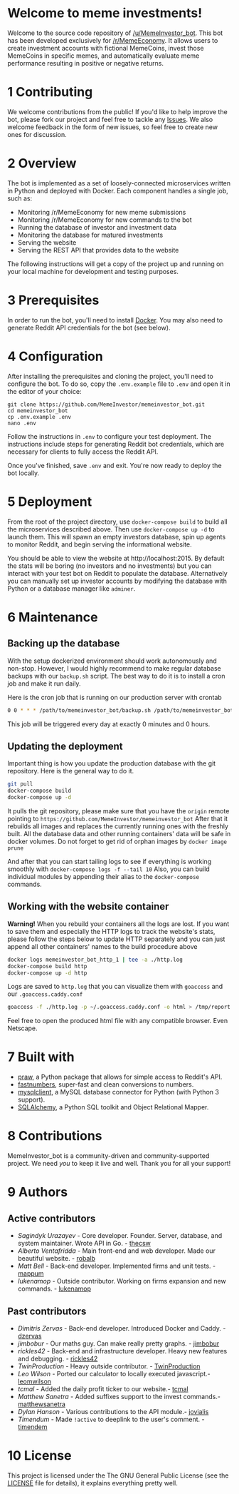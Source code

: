 # Welcome to meme investments!

Welcome to the source code repository of [/u/MemeInvestor_bot](https://www.reddit.com/user/MemeInvestor_bot). 
This bot has been developed exclusively for [/r/MemeEconomy](https://reddit.com/r/MemeEconomy/). It allows users
to create investment accounts with fictional MemeCoins, invest those MemeCoins in specific memes, and automatically
evaluate meme performance resulting in positive or negative returns.

# 1 Contributing

We welcome contributions from the public! If you'd like to help improve the bot, please fork
our project and feel free to tackle any [Issues](https://github.com/MemeInvestor/memeinvestor_bot/issues).
We also welcome feedback in the form of new issues, so feel free to create new ones for discussion.

# 2 Overview

The bot is implemented as a set of loosely-connected microservices written in Python and
deployed with Docker. Each component handles a single job, such as:

  - Monitoring /r/MemeEconomy for new meme submissions
  - Monitoring /r/MemeEconomy for new commands to the bot
  - Running the database of investor and investment data
  - Monitoring the database for matured investments
  - Serving the website
  - Serving the REST API that provides data to the website

The following instructions will get a copy of the project up and running on your local
machine for development and testing purposes.

# 3 Prerequisites

In order to run the bot, you'll need to install [Docker](https://www.docker.com/community-edition).
You may also need to generate Reddit API credentials for the bot (see below).

# 4 Configuration

After installing the prerequisites and cloning the project, you'll need to configure
the bot. To do so, copy the `.env.example` file to `.env` and open it in the editor
of your choice:

```
git clone https://github.com/MemeInvestor/memeinvestor_bot.git
cd memeinvestor_bot
cp .env.example .env
nano .env
```

Follow the instructions in `.env` to configure your test deployment. The instructions
include steps for generating Reddit bot credentials, which are necessary for clients
to fully access the Reddit API.

Once you've finished, save `.env` and exit. You're now ready to deploy the bot locally.

# 5 Deployment

From the root of the project directory, use `docker-compose build` to build all the
microservices described above. Then use `docker-compose up -d` to launch them. This
will spawn an empty investors database, spin up agents to monitor Reddit, and begin
serving the informational website.

You should be able to view the website at http://localhost:2015. By default the stats will be
boring (no investors and no investments) but you can interact with your test bot on Reddit to
populate the database. Alternatively you can manually set up investor accounts by modifying the
database with Python or a database manager like `adminer`.

# 6 Maintenance

## Backing up the database

With the setup dockerized environment should work autonomously and non-stop. However, I would highly
recommend to make regular database backups with our `backup.sh` script. The best way to do it is to
install a cron job and make it run daily.

Here is the cron job that is running on our production server with crontab

``` bash
0 0 * * * /path/to/memeinvestor_bot/backup.sh /path/to/memeinvestor_bot/backups
```

This job will be triggered every day at exactly 0 minutes and 0 hours.

## Updating the deployment

Important thing is how you update the production database with the git repository. Here is the general way
to do it.

``` bash
git pull
docker-compose build
docker-compose up -d
```

It pulls the git repository, please make sure that you have the `origin` remote pointing to `https://github.com/MemeInvestor/memeinvestor_bot`
After that it rebuilds all images and replaces the currently running ones with the freshly built. All the database
data and other running containers' data will be safe in docker volumes. Do not forget to get rid of orphan images by `docker image prune`

And after that you can start tailing logs to see if everything is working smoothly with `docker-compose logs -f --tail 10`
Also, you can build individual modules by appending their alias to the `docker-compose` commands.

## Working with the website container

**Warning!** When you rebuild your containers all the logs are lost. If you want to save them and especially the HTTP logs to track the
website's stats, please follow the steps below to update HTTP separately and you can just append all other containers' names to the
build procedure above

``` bash
docker logs memeinvestor_bot_http_1 | tee -a ./http.log
docker-compose build http
docker-compose up -d http
```

Logs are saved to `http.log` that you can visualize them with `goaccess` and our `.goaccess.caddy.conf`

``` bash
goaccess -f ./http.log -p ~/.goaccess.caddy.conf -o html > /tmp/report.html
```

Feel free to open the produced html file with any compatible browser. Even Netscape.

# 7 Built with

  - [praw](https://github.com/praw-dev/praw), a Python package that allows for simple access to Reddit's API.
  - [fastnumbers](https://pypi.org/project/fastnumbers/), super-fast and clean conversions to numbers.
  - [mysqlclient](https://github.com/PyMySQL/mysqlclient-python), a MySQL database connector for Python (with Python 3 support).
  - [SQLAlchemy](http://www.sqlalchemy.org/), a Python SQL toolkit and Object Relational Mapper. 

# 8 Contributions

MemeInvestor_bot is a community-driven and community-supported project. We need *you* to keep it live and well. Thank you for all your support!

# 9 Authors

## Active contributors

  - *Sagindyk Urazayev* - Core developer. Founder. Server, database, and system maintainer. Wrote API in Go. - [thecsw](https://github.com/thecsw)
  - *Alberto Ventafridda* - Main front-end and web developer. Made our beautiful website. - [robalb](https://github.com/robalb)
  - *Matt Bell* - Back-end developer. Implemented firms and unit tests. - [mappum](https://github.com/mappum)
  - *lukenamop* - Outside contributor. Working on firms expansion and new commands. - [lukenamop](https://github.com/lukenamop)

## Past contributors

  - *Dimitris Zervas* - Back-end developer. Introduced Docker and Caddy. - [dzervas](https://github.com/dzervas)
  - *jimbobur* - Our maths guy. Can make really pretty graphs. - [jimbobur](https://github.com/jimbobur)
  - *rickles42* - Back-end and infrastructure developer. Heavy new features and debugging. - [rickles42](https://github.com/rickles42)
  - *TwinProduction* - Heavy outside contributor. - [TwinProduction](https://github.com/TwinProduction)
  - *Leo Wilson* - Ported our calculator to locally executed javascript.- [leomwilson](https://github.com/leomwilson)
  - *tcmal* - Added the daily profit ticker to our website.- [tcmal](https://github.com/tcmal)
  - *Matthew Sanetra* - Added suffixes support to the invest commands.- [matthewsanetra](https://github.com/matthewsanetra)
  - *Dylan Hanson* - Various contributions to the API module.- [jovialis](https://github.com/jovialis)
  - *Timendum* - Made `!active` to deeplink to the user's comment. - [timendem](https://github.com/timendum)

# 10 License

This project is licensed under the The GNU General Public License (see the [LICENSE](./LICENSE) file for details), it explains everything pretty well.
